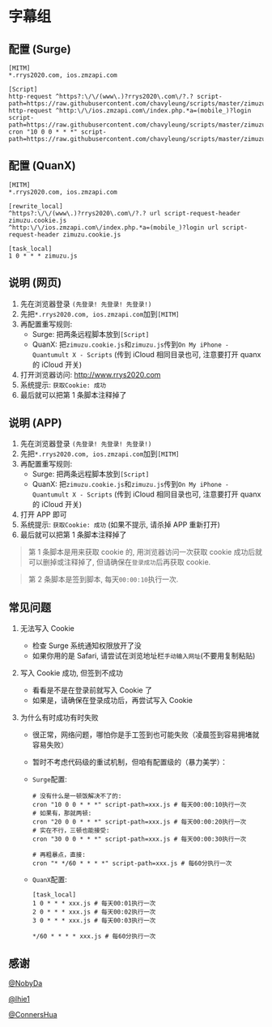 # 字幕组

## 配置 (Surge)

```properties
[MITM]
*.rrys2020.com, ios.zmzapi.com

[Script]
http-request ^https?:\/\/(www\.)?rrys2020\.com\/?.? script-path=https://raw.githubusercontent.com/chavyleung/scripts/master/zimuzu/zimuzu.cookie.js
http-request ^http:\/\/ios.zmzapi.com\/index.php.*a=(mobile_)?login script-path=https://raw.githubusercontent.com/chavyleung/scripts/master/zimuzu/zimuzu.cookie.js
cron "10 0 0 * * *" script-path=https://raw.githubusercontent.com/chavyleung/scripts/master/zimuzu/zimuzu.js
```

## 配置 (QuanX)

```properties
[MITM]
*.rrys2020.com, ios.zmzapi.com

[rewrite_local]
^https?:\/\/(www\.)?rrys2020\.com\/?.? url script-request-header zimuzu.cookie.js
^http:\/\/ios.zmzapi.com\/index.php.*a=(mobile_)?login url script-request-header zimuzu.cookie.js

[task_local]
1 0 * * * zimuzu.js
```

## 说明 (网页)

1. 先在浏览器登录 `(先登录! 先登录! 先登录!)`
2. 先把`*.rrys2020.com, ios.zmzapi.com`加到`[MITM]`
3. 再配置重写规则:
   - Surge: 把两条远程脚本放到`[Script]`
   - QuanX: 把`zimuzu.cookie.js`和`zimuzu.js`传到`On My iPhone - Quantumult X - Scripts` (传到 iCloud 相同目录也可, 注意要打开 quanx 的 iCloud 开关)
4. 打开浏览器访问: http://www.rrys2020.com
5. 系统提示: `获取Cookie: 成功`
6. 最后就可以把第 1 条脚本注释掉了

## 说明 (APP)

1. 先在浏览器登录 `(先登录! 先登录! 先登录!)`
2. 先把`*.rrys2020.com, ios.zmzapi.com`加到`[MITM]`
3. 再配置重写规则:
   - Surge: 把两条远程脚本放到`[Script]`
   - QuanX: 把`zimuzu.cookie.js`和`zimuzu.js`传到`On My iPhone - Quantumult X - Scripts` (传到 iCloud 相同目录也可, 注意要打开 quanx 的 iCloud 开关)
4. 打开 APP 即可
5. 系统提示: `获取Cookie: 成功` (如果不提示, 请杀掉 APP 重新打开)
6. 最后就可以把第 1 条脚本注释掉了

> 第 1 条脚本是用来获取 cookie 的, 用浏览器访问一次获取 cookie 成功后就可以删掉或注释掉了, 但请确保在`登录成功`后再获取 cookie.

> 第 2 条脚本是签到脚本, 每天`00:00:10`执行一次.

## 常见问题

1. 无法写入 Cookie

   - 检查 Surge 系统通知权限放开了没
   - 如果你用的是 Safari, 请尝试在浏览地址栏`手动输入网址`(不要用复制粘贴)

2. 写入 Cookie 成功, 但签到不成功

   - 看看是不是在登录前就写入 Cookie 了
   - 如果是，请确保在登录成功后，再尝试写入 Cookie

3. 为什么有时成功有时失败

   - 很正常，网络问题，哪怕你是手工签到也可能失败（凌晨签到容易拥堵就容易失败）
   - 暂时不考虑代码级的重试机制，但咱有配置级的（暴力美学）：

   - `Surge`配置:

     ```properties
     # 没有什么是一顿饭解决不了的:
     cron "10 0 0 * * *" script-path=xxx.js # 每天00:00:10执行一次
     # 如果有，那就两顿:
     cron "20 0 0 * * *" script-path=xxx.js # 每天00:00:20执行一次
     # 实在不行，三顿也能接受:
     cron "30 0 0 * * *" script-path=xxx.js # 每天00:00:30执行一次

     # 再粗暴点，直接:
     cron "* */60 * * * *" script-path=xxx.js # 每60分执行一次
     ```

   - `QuanX`配置:

     ```properties
     [task_local]
     1 0 * * * xxx.js # 每天00:01执行一次
     2 0 * * * xxx.js # 每天00:02执行一次
     3 0 * * * xxx.js # 每天00:03执行一次

     */60 * * * * xxx.js # 每60分执行一次
     ```

## 感谢

[@NobyDa](https://github.com/NobyDa)

[@lhie1](https://github.com/lhie1)

[@ConnersHua](https://github.com/ConnersHua)
